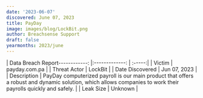 ```yaml
---
date: '2023-06-07'
discovered: June 07, 2023
title: PayDay
image: images/blog/LockBit.png
author: Breachsense Support
draft: false
yearmonths: 2023/june
---
```


| Data Breach Report------------:     |:-------------:    | :-----:|
| Victim      | payday.com.pa      | 
| Threat Actor      | LockBit      | 
| Date Discovered      | Jun 07, 2023      | 
| Description      | PayDay computerized payroll is our main product that offers a robust and dynamic solution, which allows companies to work their payrolls quickly and safely.      | 
| Leak Size      | Unknown      | 

